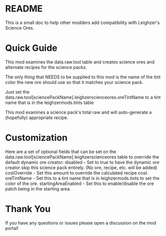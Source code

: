 # README
This is a small doc to help other modders add compatibility with Leighzer's Science Ores.

# Quick Guide
This mod examines the data.raw.tool table and creates science ores and alternate recipes for the science packs.

The only thing that NEEDS to be supplied to this mod is the name of the tint color the new ore should use so that it matches your science pack.

Just set the data.raw.tool[sciencePackName].leighzerscienceores.oreTintName to a tint name that is in the leighzermods.tints table

This mod examines a science pack's total raw and will auto-generate a (hopefully) appropriate recipe. 

# Customization
Here are a set of optional fields that can be set on the data.raw.tool[sciencePackName].leighzerscienceores table to override the default dynamic ore creator:
disabled - Set to true to have the dynamic ore creator skip this science pack entirely. (No ore, recipe, etc. will be added)
costOverride - Set this amount to override the calculated recipe cost.
oreTintName - Set this to a tint name that is in leighzermods.tints to set the color of the ore.
startingAreaEnabled - Set this to enable/disable the ore patch being in the starting area.

# Thank You
If you have any questions or issues please open a discussion on the mod portal!